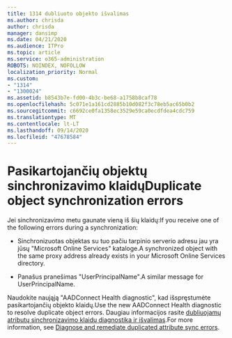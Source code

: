 ```yaml
---
title: 1314 dubliuoto objekto išvalimas
ms.author: chrisda
author: chrisda
manager: dansimp
ms.date: 04/21/2020
ms.audience: ITPro
ms.topic: article
ms.service: o365-administration
ROBOTS: NOINDEX, NOFOLLOW
localization_priority: Normal
ms.custom:
- "1314"
- "1300024"
ms.assetid: b8543b7e-fd00-4b3c-be68-a1758b8caf78
ms.openlocfilehash: 5c071e1a161cd2885b10d082f3c78eb5ac65b0b2
ms.sourcegitcommit: c6692ce0fa1358ec3529e59ca0ecdfdea4cdc759
ms.translationtype: MT
ms.contentlocale: lt-LT
ms.lasthandoff: 09/14/2020
ms.locfileid: "47678584"
---
```

# <a name="duplicate-object-synchronization-errors"></a><span data-ttu-id="d3109-102">Pasikartojančių objektų sinchronizavimo klaidų</span><span class="sxs-lookup"><span data-stu-id="d3109-102">Duplicate object synchronization errors</span></span>

<span data-ttu-id="d3109-103">Jei sinchronizavimo metu gaunate vieną iš šių klaidų:</span><span class="sxs-lookup"><span data-stu-id="d3109-103">If you receive one of the following errors during a synchronization:</span></span>

- <span data-ttu-id="d3109-104">Sinchronizuotas objektas su tuo pačiu tarpinio serverio adresu jau yra jūsų "Microsoft Online Services" kataloge.</span><span class="sxs-lookup"><span data-stu-id="d3109-104">A synchronized object with the same proxy address already exists in your Microsoft Online Services directory.</span></span>

- <span data-ttu-id="d3109-105">Panašus pranešimas "UserPrincipalName".</span><span class="sxs-lookup"><span data-stu-id="d3109-105">A similar message for UserPrincipalName.</span></span>

<span data-ttu-id="d3109-106">Naudokite naująją "AADConnect Health diagnostic", kad išspręstumėte pasikartojančių objekto klaidų.</span><span class="sxs-lookup"><span data-stu-id="d3109-106">Use the new AADConnect Health diagnostic to resolve duplicate object errors.</span></span> <span data-ttu-id="d3109-107">Daugiau informacijos rasite [dubliuojamų atributų sinchronizavimo klaidų diagnostika ir išvalimas](https://docs.microsoft.com/azure/active-directory/hybrid/how-to-connect-health-diagnose-sync-errors).</span><span class="sxs-lookup"><span data-stu-id="d3109-107">For more information, see [Diagnose and remediate duplicated attribute sync errors](https://docs.microsoft.com/azure/active-directory/hybrid/how-to-connect-health-diagnose-sync-errors).</span></span>
